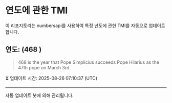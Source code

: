 
# 연도에 관한 TMI

이 리포지토리는 numbersapi를 사용하여 특정 년도에 관한 TMI를 자동으로 업데이트합니다.

## 연도: (468 )
> 468 is the year that Pope Simplicius succeeds Pope Hilarius as the 47th pope on March 3rd.

⏳ 업데이트 시간: 2025-08-26 07:10:37 (UTC)

---
자동 업데이트 봇에 의해 관리됩니다.
